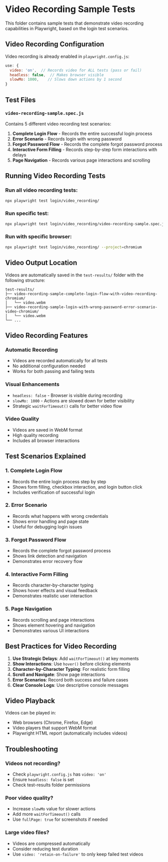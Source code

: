 # Video Recording Sample Tests

This folder contains sample tests that demonstrate video recording capabilities in Playwright, based on the login test scenarios.

## Video Recording Configuration

Video recording is already enabled in `playwright.config.js`:

```javascript
use: {
  video: 'on',  // Records video for ALL tests (pass or fail)
  headless: false,  // Makes browser visible
  slowMo: 1000,    // Slows down actions by 1 second
}
```

## Test Files

### `video-recording-sample.spec.js`

Contains 5 different video recording test scenarios:

1. **Complete Login Flow** - Records the entire successful login process
2. **Error Scenario** - Records login with wrong password
3. **Forgot Password Flow** - Records the complete forgot password process
4. **Interactive Form Filling** - Records step-by-step form interactions with delays
5. **Page Navigation** - Records various page interactions and scrolling

## Running Video Recording Tests

### Run all video recording tests:
```bash
npx playwright test login/video_recording/
```

### Run specific test:
```bash
npx playwright test login/video_recording/video-recording-sample.spec.js
```

### Run with specific browser:
```bash
npx playwright test login/video_recording/ --project=chromium
```

## Video Output Location

Videos are automatically saved in the `test-results/` folder with the following structure:

```
test-results/
├── video-recording-sample-complete-login-flow-with-video-recording-chromium/
│   └── video.webm
├── video-recording-sample-login-with-wrong-password-error-scenario-video-chromium/
│   └── video.webm
└── ...
```

## Video Recording Features

### Automatic Recording
- Videos are recorded automatically for all tests
- No additional configuration needed
- Works for both passing and failing tests

### Visual Enhancements
- `headless: false` - Browser is visible during recording
- `slowMo: 1000` - Actions are slowed down for better visibility
- Strategic `waitForTimeout()` calls for better video flow

### Video Quality
- Videos are saved in WebM format
- High quality recording
- Includes all browser interactions

## Test Scenarios Explained

### 1. Complete Login Flow
- Records the entire login process step by step
- Shows form filling, checkbox interaction, and login button click
- Includes verification of successful login

### 2. Error Scenario
- Records what happens with wrong credentials
- Shows error handling and page state
- Useful for debugging login issues

### 3. Forgot Password Flow
- Records the complete forgot password process
- Shows link detection and navigation
- Demonstrates error recovery flow

### 4. Interactive Form Filling
- Records character-by-character typing
- Shows hover effects and visual feedback
- Demonstrates realistic user interaction

### 5. Page Navigation
- Records scrolling and page interactions
- Shows element hovering and navigation
- Demonstrates various UI interactions

## Best Practices for Video Recording

1. **Use Strategic Delays**: Add `waitForTimeout()` at key moments
2. **Show Interactions**: Use `hover()` before clicking elements
3. **Character-by-Character Typing**: For realistic form filling
4. **Scroll and Navigate**: Show page interactions
5. **Error Scenarios**: Record both success and failure cases
6. **Clear Console Logs**: Use descriptive console messages

## Video Playback

Videos can be played in:
- Web browsers (Chrome, Firefox, Edge)
- Video players that support WebM format
- Playwright HTML report (automatically includes videos)

## Troubleshooting

### Videos not recording?
- Check `playwright.config.js` has `video: 'on'`
- Ensure `headless: false` is set
- Check test-results folder permissions

### Poor video quality?
- Increase `slowMo` value for slower actions
- Add more `waitForTimeout()` calls
- Use `fullPage: true` for screenshots if needed

### Large video files?
- Videos are compressed automatically
- Consider reducing test duration
- Use `video: 'retain-on-failure'` to only keep failed test videos

